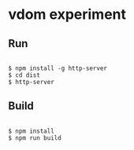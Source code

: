 vdom experiment
===============


Run
---

```shell

$ npm install -g http-server
$ cd dist
$ http-server

```

Build
-----

```shell

$ npm install
$ npm run build

```
